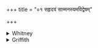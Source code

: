 +++
title = "०१ सहृदयं साम्मनस्यमविद्वेषम्"

+++

<details><summary>Whitney</summary>

### Translation
1. Like-heartedness, like-mindedness, non-hostility do I make for you;  
do ye show affection (*hary*) the one toward the other, as the  
inviolable \[cow\] toward her calf when born.

### Notes
Ppp. has *sāmnasyam* in **a**, and in **c** *anyo ‘nyam*, as demanded by  
the meter. The comm. also reads the latter, and for the former  
*sāmmanuṣyam;* and he ends the verse with *aghnyās*.
</details>

<details><summary>Griffith</summary>

Freedom from hate I bring to you, concord and unanimity. Love one another as the cow loveth the calf that she hath borne.
</details>
